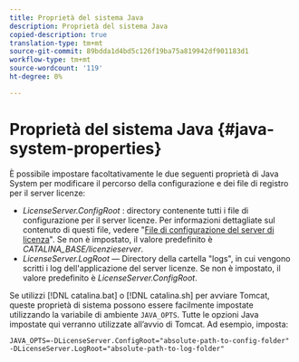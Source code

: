 ```yaml
---
title: Proprietà del sistema Java
description: Proprietà del sistema Java
copied-description: true
translation-type: tm+mt
source-git-commit: 89bdda1d4bd5c126f19ba75a819942df901183d1
workflow-type: tm+mt
source-wordcount: '119'
ht-degree: 0%

---
```



# Proprietà del sistema Java {#java-system-properties}

È possibile impostare facoltativamente le due seguenti proprietà di Java System per modificare il percorso della configurazione e dei file di registro per il server licenze:

* *LicenseServer.ConfigRoot* : directory contenente tutti i file di configurazione per il server licenze. Per informazioni dettagliate sul contenuto di questi file, vedere &quot;[File di configurazione del server di licenza](../../aaxs-protected-streaming/aaxs-license-server-config-files/aaxs-configuration-directory-structure.md)&quot;. Se non è impostato, il valore predefinito è *CATALINA_BASE/licenzieserver*.
* *LicenseServer.LogRoot* — Directory della cartella &quot;logs&quot;, in cui vengono scritti i log dell&#39;applicazione del server licenze. Se non è impostato, il valore predefinito è *LicenseServer.ConfigRoot*.

Se utilizzi [!DNL catalina.bat] o [!DNL catalina.sh] per avviare Tomcat, queste proprietà di sistema possono essere facilmente impostate utilizzando la variabile di ambiente `JAVA_OPTS`. Tutte le opzioni Java impostate qui verranno utilizzate all’avvio di Tomcat. Ad esempio, imposta:

```
JAVA_OPTS=-DLicenseServer.ConfigRoot="absolute-path-to-config-folder" -DLicenseServer.LogRoot="absolute-path-to-log-folder"
```


